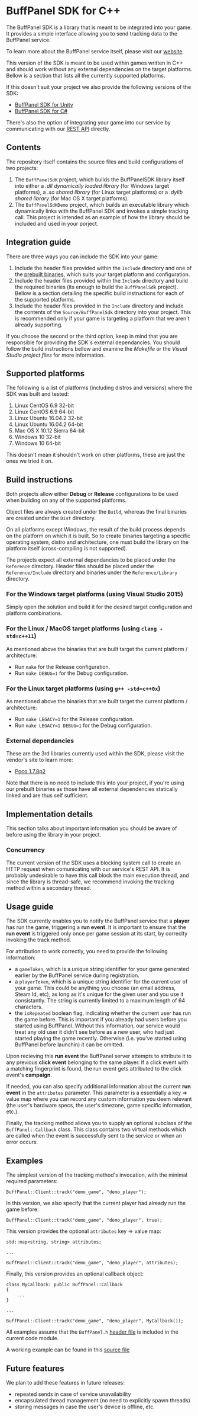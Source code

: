 # BuffPanel SDK for C++

The BuffPanel SDK is a library that is meant to be integrated into your game. It provides a simple interface allowing
you to send tracking data to the BuffPanel service.

To learn more about the BuffPanel service itself, please visit our [website](http://buffPanel.com/).

This version of the SDK is meant to be used within games written in C++ and should work without any external
dependencies on the target platforms. Bellow is a section that lists all the currently supported platforms.

If this doesn't suit your project we also provide the following versions of the SDK:
- [BuffPanel SDK for Unity](https://github.com/Cellense/buffpanel-sdk-unity)
- [BuffPanel SDK for C#](https://github.com/Cellense/buffpanel-sdk-c-sharp)

There's also the option of integrating your game into our service by communicating with our
[REST API](http://buffpanel.com/help/setting_up_tracking_in_your_game) directly.

## Contents

The repository itself contains the source files and build configurations of two projects:
1. The `BuffPanelSdK` project, which builds the BuffPanelSDK library itself into either
a _.dll dynamically loaded library_ (for Windows target platforms), a _.so shared library_ (for Linux target platforms)
or a _.dylib shared library_ (for Mac OS X target platforms).
2. The `BuffPanelSdKDemo` project, which builds an executable library which dynamically links with the BuffPanel SDK
and invokes a simple tracking call. This project is intended as an example of how the library should be included
and used in your porject.

## Integration guide

There are three ways you can include the SDK into your game:
1. Include the header files provided within the `Include` directory and one of the
[prebuilt binaries](https://cellense.com/sdk/), which suits your target platform and configuration.
2. Include the header files provided within the `Include` directory and build the required binaries (its enough to
build the `BuffPanelSdk` project). Bellow is a section detailing the specific build instructions for each of the
supported platforms.
3. Include the header files provided in the `Include` directory and include the contents of the `Source/BuffPanelSdk`
directory into your project. This is recommended only if your game is targeting a platform that we aren't already
supporting.

If you choose the second or the third option, keep in mind that you are responsible for providing the SDK`s
external dependancies. You should follow the build instructions bellow and examine the _Makefile_
or the _Visual Studio project files_ for more information.

## Supported platforms

The following is a list of platforms (including distros and versions) where the SDK was built and tested:
1. Linux CentOS 6.9 32-bit
2. Linux CentOS 6.9 64-bit
3. Linux Ubuntu 16.04.2 32-bit
4. Linux Ubuntu 16.04.2 64-bit
5. Mac OS X 10.12 Sierra 64-bit
6. Windows 10 32-bit
7. Windows 10 64-bit

This doesn't mean it shouldn't work on other platforms, these are just the ones we tried it on.

## Build instructions

Both projects allow either **Debug** or **Release** configurations to be used when building on any of the
supported platforms.

Object files are always created under the `Build`, whereas the final binaries are created under the `Dist` directory.

On all platforms except Windows, the result of the build process depends on the platform on which it is built. So to
create binaries targeting a specific operating system, distro and architecture, one must build the library on the
platform itself (cross-compiling is not supported).

The projects expect all external dependancies to be placed under the `Reference` directory. Header files should be
placed under the `Reference/Include` directory and binaries under the `Reference/Library` directory.

### For the Windows target platforms (using Visual Studio 2015)

Simply open the solution and build it for the desired target configuration and platform combinations.

### For the Linux / MacOS target platforms (using `clang -std=c++11`)

As mentioned above the binaries that are built target the current platform / architecture:
- Run `make` for the Release configuration.
- Run `make DEBUG=1` for the Debug configuration.

### For the Linux target platforms (using `g++ -std=c++0x`)

As mentioned above the binaries that are built target the current platform / architecture:
- Run `make LEGACY=1` for the Release configuration.
- Run `make LEGACY=1 DEBUG=1` for the Debug configuration.

### External dependancies

These are the 3rd libraries currently used within the SDK, please visit the vendor's site to learn more:
- [Poco 1.7.8p2](https://pocoproject.org/)

Note that there is no need to include this into your project, if you're using our prebuilt binaries as those have all external dependencies statically linked and are thus self sufficient.

## Implementation details

This section talks about important information you should be aware of before using the library in your project.

### Concurrency

The current version of the SDK uses a blocking system call to create an HTTP request when comunicating with our
service's REST API. It is probably undesirable to have this call block the main execution thread, and since
the library is thread-safe, we recommend invoking the tracking method within a secondary thread.

## Usage guide

The SDK currently enables you to notify the BuffPanel service that a **player** has run the game, triggering a
**run event**. It is important to ensure that the **run event** is triggered only once per game session at its start,
by correclty invoking the track method.

For attribution to work correctly, you need to provide the following information:
- a `gameToken`, which is a unique string identifier for your game generated earlier by the BuffPanel service
during registration.
- a `playerToken`, which is a unique string identifier for the current user of your game. This could be anything
you choose (an email address, Steam Id, etc), as long as it's unique for the given user and you use it consistantly.
The string is currently limited to a maximum length of 64 characters.
- the `isRepeated` boolean flag, indicating whether the current user has run the game before. This is important if
you already had users before you started using BuffPanel. Without this information, our service would treat any old
user it didn't see before as a new user, who had just started playing the game recently. Otherwise (i.e. you've
started using BuffPanel before launchin) it can be omitted.

Upon recieving this **run event** the BuffPanel server attempts to attribute it to any previous **click event** 
belonging to the same player. If a click event with a matching fingerprint is found, the run event gets attributed to
the click event's **campaign**.

If needed, you can also specify additional information about the current **run event** in the `attributes` parameter.
This parameter is a essentially a key => value map where you can record any custom information you deem relevant
(the user's hardware specs, the user's timezone, game specific information, etc.).

Finally, the tracking method allows you to supply an optional subclass of the `BuffPanel::Callback` class. This class
contains two virtual methods which are called when the event is successfully sent to the service or when an error
occurs.

## Examples

The simplest version of the tracking method's invocation, with the minimal required parameters:

```
BuffPanel::Client::track("demo_game", "demo_player");
```

In this version, we also specify that the current player had already run the game before:

```
BuffPanel::Client::track("demo_game", "demo_player", true);
```

This version provides the optional `attributes` key => value map:

```
std::map<string, string> attributes;

...

BuffPanel::Client::track("demo_game", "demo_player", attributes);
```

Finally, this version provides an optional callback object:

```
class MyCallback: public BuffPanel::Callback
{
	...
}

...

BuffPanel::Client::track("demo_game", "demo_player", MyCallback());
```

All examples assume that the `BuffPanel.h`
[header file](https://github.com/Cellense/buffpanel-sdk-c-plus-plus/blob/master/Include/BuffPanel.h)
is included in the current code module.

A working example can be found in this
[source file](https://github.com/Cellense/buffpanel-sdk-c-plus-plus/blob/master/Source/BuffPanelSDKCPlusPlusDemo/Main.cpp)

## Future features

We plan to add these features in future releases:
- repeated sends in case of service unavailability
- encapsulated thread management (no need to explicitly spawn threads)
- storing messages in case the user's device is offline, etc.
